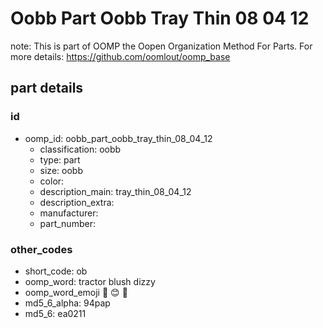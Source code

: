 # Oobb Part Oobb Tray Thin 08 04 12  

note: This is part of OOMP the Oopen Organization Method For Parts. For more details: https://github.com/oomlout/oomp_base

##  part details





### id
* oomp_id: oobb_part_oobb_tray_thin_08_04_12
  * classification: oobb
  * type: part
  * size: oobb
  * color: 
  * description_main: tray_thin_08_04_12
  * description_extra: 
  * manufacturer: 
  * part_number: 

### other_codes
* short_code: ob
* oomp_word: tractor blush dizzy
* oomp_word_emoji :tractor: :blush: :dizzy:
* md5_6_alpha: 94pap
* md5_6: ea0211